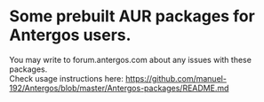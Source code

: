 # Some prebuilt AUR packages for Antergos users.

You may write to forum.antergos.com about any issues with these packages.<br>
Check usage instructions here: https://github.com/manuel-192/Antergos/blob/master/Antergos-packages/README.md
